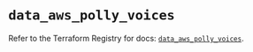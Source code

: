 # `data_aws_polly_voices`

Refer to the Terraform Registry for docs: [`data_aws_polly_voices`](https://registry.terraform.io/providers/hashicorp/aws/6.5.0/docs/data-sources/polly_voices).
